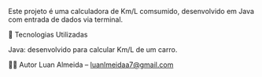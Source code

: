 Este projeto é uma calculadora de Km/L comsumido, desenvolvido em Java com entrada de dados via terminal.

🚀 Tecnologias Utilizadas

Java: desenvolvido para calcular Km/L de um carro.

👨‍💻 Autor Luan Almeida – luanlmeidaa7@gmail.com
